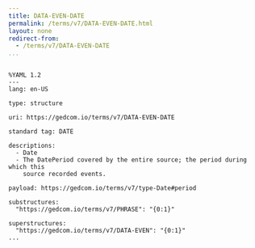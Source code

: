 ```yaml
---
title: DATA-EVEN-DATE
permalink: /terms/v7/DATA-EVEN-DATE.html
layout: none
redirect-from:
  - /terms/v7/DATA-EVEN-DATE
...
```


```

%YAML 1.2
---
lang: en-US

type: structure

uri: https://gedcom.io/terms/v7/DATA-EVEN-DATE

standard tag: DATE

descriptions:
  - Date
  - The DatePeriod covered by the entire source; the period during which this
    source recorded events.

payload: https://gedcom.io/terms/v7/type-Date#period

substructures:
  "https://gedcom.io/terms/v7/PHRASE": "{0:1}"

superstructures:
  "https://gedcom.io/terms/v7/DATA-EVEN": "{0:1}"
...

```

